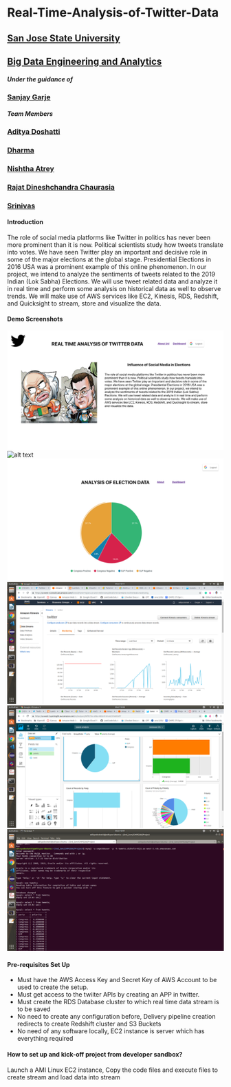 # Real-Time-Analysis-of-Twitter-Data

## [San Jose State University](http://www.sjsu.edu/)

## [Big Data Engineering and Analytics](http://info.sjsu.edu/web-dbgen/catalog/courses/CMPE266.html)

##### Under the guidance of
### [Sanjay Garje](https://www.linkedin.com/in/sanjaygarje/)

##### Team Members
### [Aditya Doshatti](https://www.linkedin.com/in/aditya-doshatti)
### [Dharma]()
### [Nishtha Atrey](https://www.linkedin.com/in/nishthaatrey/)
### [Rajat Dineshchandra Chaurasia](https://www.linkedin.com/in/chaurasiar/)
### [Srinivas]()

#### Introduction

The role of social media platforms like Twitter in politics has never been more prominent than it is now. Political scientists study how tweets translate into votes. We have seen Twitter play an important and decisive role in some of the major elections at the global stage. Presidential Elections in 2016 USA was a prominent example of this online phenomenon.
In our project, we intend to analyze the sentiments of tweets related to the 2019 Indian (Lok Sabha) Elections. We will use tweet related data and analyze it in real time and perform some analysis on historical data as well to observe trends. We will make use of AWS services like EC2, Kinesis, RDS, Redshift, and Quicksight to stream, store and visualize the data.

#### Demo Screenshots
![alt text](./images/Images-1.png "About the application")
![alt text](./images/Images-2.png "Landing page of application")
![alt text](./images/Images-3.png "Real time generated pie chart of sentimental data")
![alt text](./images/Kenisis.png "Data received on AWS Kenisis")
![alt text](./images/AWSQuickSight.png "AWS Quicksight Generated Visulization of Redshift data")
![alt text](./images/RDSDataLoading.png "Loading data from RDS")


#### Pre-requisites Set Up
* Must have the AWS Access Key and Secret Key of AWS Account to be used to create the setup.
* Must get access to the twiiter APIs by creating an APP in twitter.
* Must create the RDS Database cluster to which real time data stream is to be saved
* No need to create any configuration before, Delivery pipeline creation redirects to create Redshift cluster and S3 Buckets
* No need of any software locally, EC2 instance is server which has everything required



#### How to set up and kick-off project from developer sandbox?

Launch a AMI Linux EC2 instance, Copy the code files and execute files to create stream and load data into stream

